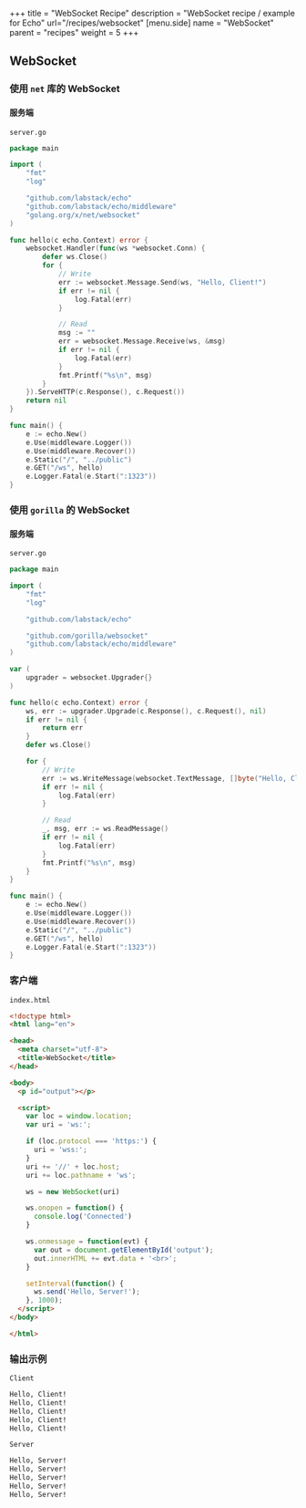 +++
title = "WebSocket Recipe"
description = "WebSocket recipe / example for Echo"
url="/recipes/websocket"
[menu.side]
  name = "WebSocket"
  parent = "recipes"
  weight = 5
+++

## WebSocket

### 使用 `net` 库的 WebSocket

#### 服务端

`server.go`

```go
package main

import (
	"fmt"
	"log"

	"github.com/labstack/echo"
	"github.com/labstack/echo/middleware"
	"golang.org/x/net/websocket"
)

func hello(c echo.Context) error {
	websocket.Handler(func(ws *websocket.Conn) {
		defer ws.Close()
		for {
			// Write
			err := websocket.Message.Send(ws, "Hello, Client!")
			if err != nil {
				log.Fatal(err)
			}

			// Read
			msg := ""
			err = websocket.Message.Receive(ws, &msg)
			if err != nil {
				log.Fatal(err)
			}
			fmt.Printf("%s\n", msg)
		}
	}).ServeHTTP(c.Response(), c.Request())
	return nil
}

func main() {
	e := echo.New()
	e.Use(middleware.Logger())
	e.Use(middleware.Recover())
	e.Static("/", "../public")
	e.GET("/ws", hello)
	e.Logger.Fatal(e.Start(":1323"))
}
```

### 使用 `gorilla` 的 WebSocket

#### 服务端

`server.go`

```go
package main

import (
	"fmt"
	"log"

	"github.com/labstack/echo"

	"github.com/gorilla/websocket"
	"github.com/labstack/echo/middleware"
)

var (
	upgrader = websocket.Upgrader{}
)

func hello(c echo.Context) error {
	ws, err := upgrader.Upgrade(c.Response(), c.Request(), nil)
	if err != nil {
		return err
	}
	defer ws.Close()

	for {
		// Write
		err := ws.WriteMessage(websocket.TextMessage, []byte("Hello, Client!"))
		if err != nil {
			log.Fatal(err)
		}

		// Read
		_, msg, err := ws.ReadMessage()
		if err != nil {
			log.Fatal(err)
		}
		fmt.Printf("%s\n", msg)
	}
}

func main() {
	e := echo.New()
	e.Use(middleware.Logger())
	e.Use(middleware.Recover())
	e.Static("/", "../public")
	e.GET("/ws", hello)
	e.Logger.Fatal(e.Start(":1323"))
}
```

### 客户端

`index.html`

```html
<!doctype html>
<html lang="en">

<head>
  <meta charset="utf-8">
  <title>WebSocket</title>
</head>

<body>
  <p id="output"></p>

  <script>
    var loc = window.location;
    var uri = 'ws:';

    if (loc.protocol === 'https:') {
      uri = 'wss:';
    }
    uri += '//' + loc.host;
    uri += loc.pathname + 'ws';

    ws = new WebSocket(uri)

    ws.onopen = function() {
      console.log('Connected')
    }

    ws.onmessage = function(evt) {
      var out = document.getElementById('output');
      out.innerHTML += evt.data + '<br>';
    }

    setInterval(function() {
      ws.send('Hello, Server!');
    }, 1000);
  </script>
</body>

</html>
```



### 输出示例

`Client`

```sh
Hello, Client!
Hello, Client!
Hello, Client!
Hello, Client!
Hello, Client!
```

`Server`

```sh
Hello, Server!
Hello, Server!
Hello, Server!
Hello, Server!
Hello, Server!
```


